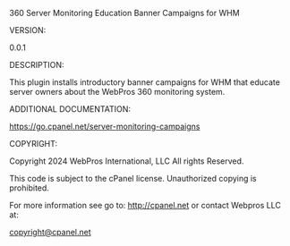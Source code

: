360 Server Monitoring Education Banner Campaigns for WHM

VERSION:

0.0.1

DESCRIPTION:

This plugin installs introductory banner campaigns for WHM that educate server owners about the WebPros 360 monitoring system.

ADDITIONAL DOCUMENTATION:

https://go.cpanel.net/server-monitoring-campaigns

COPYRIGHT:

Copyright 2024 WebPros International, LLC
All rights Reserved.

This code is subject to the cPanel license.
Unauthorized copying is prohibited.

For more information see go to: http://cpanel.net or contact Webpros LLC at:

copyright@cpanel.net
